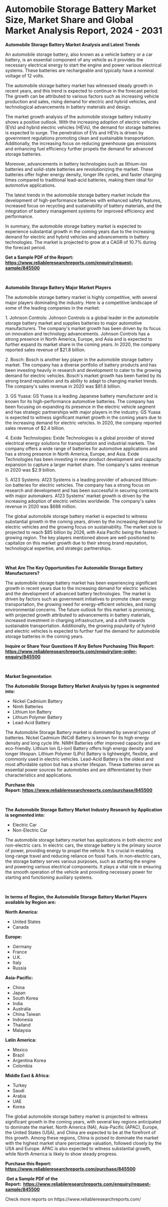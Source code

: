 <p><h1>Automobile Storage Battery Market Size, Market Share and Global Market Analysis Report, 2024 - 2031</h1></p><p><strong>Automobile Storage Battery Market Analysis and Latest Trends</strong></p>
<p><p>An automobile storage battery, also known as a vehicle battery or a car battery, is an essential component of any vehicle as it provides the necessary electrical energy to start the engine and power various electrical systems. These batteries are rechargeable and typically have a nominal voltage of 12 volts.</p><p>The automobile storage battery market has witnessed steady growth in recent years, and this trend is expected to continue in the forecast period. The growth can be attributed to various factors such as increasing vehicle production and sales, rising demand for electric and hybrid vehicles, and technological advancements in battery materials and design.</p><p>The market growth analysis of the automobile storage battery industry shows a positive outlook. With the increasing adoption of electric vehicles (EVs) and hybrid electric vehicles (HEVs), the demand for storage batteries is expected to surge. The penetration of EVs and HEVs is driven by government regulations promoting clean and sustainable transportation. Additionally, the increasing focus on reducing greenhouse gas emissions and enhancing fuel efficiency further propels the demand for advanced storage batteries.</p><p>Moreover, advancements in battery technologies such as lithium-ion batteries and solid-state batteries are revolutionizing the market. These batteries offer higher energy density, longer life cycles, and faster charging times compared to traditional lead-acid batteries, making them ideal for automotive applications.</p><p>The latest trends in the automobile storage battery market include the development of high-performance batteries with enhanced safety features, increased focus on recycling and sustainability of battery materials, and the integration of battery management systems for improved efficiency and performance.</p><p>In summary, the automobile storage battery market is expected to experience substantial growth in the coming years due to the increasing demand for electric and hybrid vehicles and advancements in battery technologies. The market is projected to grow at a CAGR of 10.7% during the forecast period.</p></p>
<p><strong>Get a Sample PDF of the Report:&nbsp; <a href="https://www.reliableresearchreports.com/enquiry/request-sample/845500">https://www.reliableresearchreports.com/enquiry/request-sample/845500</a></strong></p>
<p>&nbsp;</p>
<p><strong>Automobile Storage Battery Major Market Players</strong></p>
<p><p>The automobile storage battery market is highly competitive, with several major players dominating the industry. Here is a competitive landscape of some of the leading companies in the market:</p><p>1. Johnson Controls: Johnson Controls is a global leader in the automobile storage battery market and supplies batteries to major automotive manufacturers. The company's market growth has been driven by its focus on innovation and technology advancements. Johnson Controls has a strong presence in North America, Europe, and Asia and is expected to further expand its market share in the coming years. In 2020, the company reported sales revenue of $21.8 billion.</p><p>2. Bosch: Bosch is another key player in the automobile storage battery market. The company has a diverse portfolio of battery products and has been investing heavily in research and development to cater to the growing demand for electric vehicles. Bosch's market growth has been fueled by its strong brand reputation and its ability to adapt to changing market trends. The company's sales revenue in 2020 was $81.8 billion.</p><p>3. GS Yuasa: GS Yuasa is a leading Japanese battery manufacturer and is known for its high-performance automotive batteries. The company has been focusing on expanding its presence in the electric vehicle segment and has strategic partnerships with major players in the industry. GS Yuasa is expected to witness significant market growth in the coming years due to the increasing demand for electric vehicles. In 2020, the company reported sales revenue of $2.4 billion.</p><p>4. Exide Technologies: Exide Technologies is a global provider of stored electrical energy solutions for transportation and industrial markets. The company offers a wide range of batteries for automotive applications and has a strong presence in North America, Europe, and Asia. Exide Technologies has been investing in new product development and capacity expansion to capture a larger market share. The company's sales revenue in 2020 was $2.9 billion.</p><p>5. A123 Systems: A123 Systems is a leading provider of advanced lithium-ion batteries for electric vehicles. The company has a strong focus on research and development and has been successful in securing contracts with major automakers. A123 Systems' market growth is driven by the increasing adoption of electric vehicles worldwide. The company's sales revenue in 2020 was $688 million.</p><p>The global automobile storage battery market is expected to witness substantial growth in the coming years, driven by the increasing demand for electric vehicles and the growing focus on sustainability. The market size is projected to reach $85 billion by 2026, with Asia Pacific being the fastest-growing region. The key players mentioned above are well-positioned to capitalize on this market growth due to their strong brand reputation, technological expertise, and strategic partnerships.</p></p>
<p>&nbsp;</p>
<p><strong>What Are The Key Opportunities For Automobile Storage Battery Manufacturers?</strong></p>
<p><p>The automobile storage battery market has been experiencing significant growth in recent years due to the increasing demand for electric vehicles and the development of advanced battery technologies. The market is driven by factors such as government initiatives to promote clean energy transportation, the growing need for energy-efficient vehicles, and rising environmental concerns. The future outlook for this market is promising, with projected growth attributed to advancements in battery materials, increased investment in charging infrastructure, and a shift towards sustainable transportation. Additionally, the growing popularity of hybrid and electric vehicles is expected to further fuel the demand for automobile storage batteries in the coming years.</p></p>
<p><strong>Inquire or Share Your Questions If Any Before Purchasing This Report: <a href="https://www.reliableresearchreports.com/enquiry/pre-order-enquiry/845500">https://www.reliableresearchreports.com/enquiry/pre-order-enquiry/845500</a></strong></p>
<p>&nbsp;</p>
<p><strong>Market Segmentation</strong></p>
<p><strong>The Automobile Storage Battery Market Analysis by types is segmented into:</strong></p>
<p><ul><li>Nickel Cadmium Battery</li><li>Nimh Batteries</li><li>Lithium Ion Battery</li><li>Lithium Polymer Battery</li><li>Lead-Acid Battery</li></ul></p>
<p><p>The Automobile Storage Battery market is dominated by several types of batteries. Nickel Cadmium (NiCd) Battery is known for its high energy density and long cycle life. NiMH Batteries offer improved capacity and are eco-friendly. Lithium Ion (Li-ion) Battery offers high energy density and longer lifespan. Lithium Polymer (LiPo) Battery is lightweight, flexible, and commonly used in electric vehicles. Lead-Acid Battery is the oldest and most affordable option but has a shorter lifespan. These batteries serve as essential power sources for automobiles and are differentiated by their characteristics and applications.</p></p>
<p><strong>Purchase this Report:&nbsp;<a href="https://www.reliableresearchreports.com/purchase/845500">https://www.reliableresearchreports.com/purchase/845500</a></strong></p>
<p>&nbsp;</p>
<p><strong>The Automobile Storage Battery Market Industry Research by Application is segmented into:</strong></p>
<p><ul><li>Electric Car</li><li>Non-Electric Car</li></ul></p>
<p><p>The automobile storage battery market has applications in both electric and non-electric cars. In electric cars, the storage battery is the primary source of power, providing energy to propel the vehicle. It is crucial in enabling long-range travel and reducing reliance on fossil fuels. In non-electric cars, the storage battery serves various purposes, such as starting the engine and powering various electrical components. It plays a vital role in ensuring the smooth operation of the vehicle and providing necessary power for starting and functioning auxiliary systems.</p></p>
<p>&nbsp;</p>
<p><strong>In terms of Region, the Automobile Storage Battery Market Players available by Region are:</strong></p>
<p>
    <p> <strong> North America: </strong>
        <ul>
            <li>United States</li>
            <li>Canada</li>
        </ul>
        </p> 
    <p> <strong> Europe: </strong>
        <ul>
            <li>Germany</li>
            <li>France</li>
            <li>U.K.</li>
            <li>Italy</li>
            <li>Russia</li>
        </ul>
        </p> 
    <p> <strong> Asia-Pacific: </strong>
        <ul>
            <li>China</li>
            <li>Japan</li>
            <li>South Korea</li>
            <li>India</li>
            <li>Australia</li>
            <li>China Taiwan</li>
            <li>Indonesia</li>
            <li>Thailand</li>
            <li>Malaysia</li>
        </ul>
        </p> 
    <p> <strong> Latin America: </strong>
        <ul>
            <li>Mexico</li>
            <li>Brazil</li>
            <li>Argentina Korea</li>
            <li>Colombia</li>
        </ul>
        </p> 
    <p> <strong> Middle East & Africa: </strong>
        <ul>
            <li>Turkey</li>
            <li>Saudi</li>
            <li>Arabia</li>
            <li>UAE</li>
            <li>Korea</li>
        </ul>
    </p>
    </p>
<p><p>The global automobile storage battery market is projected to witness significant growth in the coming years, with several key regions anticipated to dominate the market. North America (NA), Asia-Pacific (APAC), Europe, the United States (USA), and China are expected to be at the forefront of this growth. Among these regions, China is poised to dominate the market with the highest market share percentage valuation, followed closely by the USA and Europe. APAC is also expected to witness substantial growth, while North America is likely to show steady progress.</p></p>
<p><strong>Purchase this Report: <a href="https://www.reliableresearchreports.com/purchase/845500">https://www.reliableresearchreports.com/purchase/845500</a></strong></p>
<p>&nbsp;<strong>Get a Sample PDF of the Report:&nbsp;&nbsp;<a href="https://www.reliableresearchreports.com/enquiry/request-sample/845500">https://www.reliableresearchreports.com/enquiry/request-sample/845500</a></strong></p>
<p><strong></strong></p>
<p>Check more reports on https://www.reliableresearchreports.com/</p>
